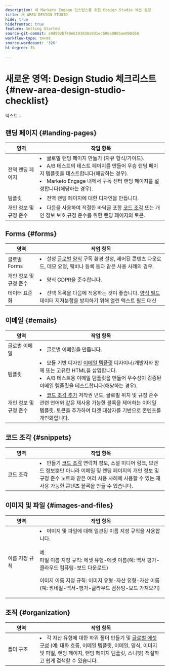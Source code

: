 ```yaml
---
description: 새 Marketo Engage 인스턴스를 위한 Design Studio 섹션 설정
title: 새 AREA DESIGN STUDIO
hide: true
hidefromtoc: true
feature: Getting Started
source-git-commit: a9d902bf40e6193838a931ecb96a080bae098d68
workflow-type: tm+mt
source-wordcount: '326'
ht-degree: 3%

---
```


# 새로운 영역: Design Studio 체크리스트 {#new-area-design-studio-checklist}

텍스트...

## 랜딩 페이지 {#landing-pages}

<table>
<thead>
  <tr>
    <th style="width:20%">영역</th>
    <th style="width:80%">작업 항목</th>
  </tr>
</thead>
<tbody>
  <tr>
    <td>전역 랜딩 페이지</td>
    <td><li>글로벌 랜딩 페이지 만들기 (자유 형식/가이드).</li>
    <li>A/B 테스트의 테스트 페이지를 만들어 우승 랜딩 페이지 템플릿을 테스트합니다(해당하는 경우).</li>
    <li>Marketo Engage 내에서 구독 센터 랜딩 페이지를 설정합니다(해당하는 경우).</li></td>
  </tr>
  <tr>
    <td>템플릿</td>
    <td><li>전역 랜딩 페이지에 대한 디자인을 만듭니다.</li></td>
  </tr>
  <tr>
    <td>개인 정보 및 규정 준수</td>
    <td><li>다음을 사용하여 적절한 바닥글 포함 <a href="https://experienceleague.adobe.com/en/docs/marketo/using/product-docs/demand-generation/landing-pages/personalizing-landing-pages/add-a-snippet-to-a-landing-page">코드 조각</a> 또는 개인 정보 보호 규정 준수를 위한 랜딩 페이지의 토큰.</li></td>
  </tr>
</tbody>
</table>

## Forms {#forms}

<table>
<thead>
  <tr>
    <th style="width:20%">영역</th>
    <th style="width:80%">작업 항목</th>
  </tr>
</thead>
<tbody>
  <tr>
    <td>글로벌 Forms</td>
    <td><li>설정 <a href="https://experienceleague.adobe.com/en/docs/marketo/using/product-docs/demand-generation/forms/creating-a-form/create-a-form#product-docs" target="_blank" rel="noopener noreferrer">글로벌 양식</a> 구독 환경 설정, 제어된 콘텐츠 다운로드, 데모 요청, 웨비나 등록 등과 같은 사용 사례의 경우.</li></td>
  </tr>
  <tr>
    <td>개인 정보 및 규정 준수</td>
    <td><li>양식 GDPR을 준수합니다.</li></td>
  </tr>
  <tr>
    <td>데이터 표준화</td>
    <td><li>선택 목록을 다음에 적용하는 것이 좋습니다. <a href="https://experienceleague.adobe.com/en/docs/marketo/using/product-docs/demand-generation/forms/creating-a-form/add-a-field-to-a-form#product-docs" target="_blank" rel="noopener noreferrer">양식 필드</a> 데이터 지저분함을 방지하기 위해 열린 텍스트 필드 대신</li></td>
  </tr>
</tbody>
</table>

## 이메일 {#emails}

<table>
<thead>
  <tr>
    <th style="width:20%">영역</th>
    <th style="width:80%">작업 항목</th>
  </tr>
</thead>
<tbody>
  <tr>
    <td>글로벌 이메일</td>
    <td><li>글로벌 이메일을 만듭니다.</li></td>
  </tr>
  <tr>
    <td>템플릿</td>
    <td><li>모듈 기반 디자인 <a href="https://experienceleague.adobe.com/en/docs/marketo/using/product-docs/email-marketing/general/email-editor-2/create-an-email-template" target="_blank" rel="noopener noreferrer">이메일 템플릿</a> 디자이너/개발자와 함께 또는 고유한 HTML을 삽입합니다.</li>
    <li>A/B 테스트용 이메일 템플릿을 만들어 우수성이 검증된 이메일 템플릿을 테스트합니다(해당하는 경우).</li></td>
  </tr>
  <tr>
    <td>개인 정보 및 규정 준수</td>
    <td><li><a href="https://experienceleague.adobe.com/en/docs/marketo/using/product-docs/email-marketing/general/functions-in-the-editor/add-a-snippet-to-an-email" target="_blank" rel="noopener noreferrer">코드 조각 추가</a> 저작권 년도, 글로벌 위치 및 규정 준수 관련 언어와 같은 재사용 가능한 블록을 제어하는 이메일 템플릿. 토큰을 추가하여 타겟 대상자를 기반으로 콘텐츠를 개인화합니다.</li></td>
  </tr>
</tbody>
</table>

## 코드 조각 {#snippets}

<table>
<thead>
  <tr>
    <th style="width:20%">영역</th>
    <th style="width:80%">작업 항목</th>
  </tr>
</thead>
<tbody>
  <tr>
    <td>코드 조각</td>
    <td><li>만들기 <a href="https://experienceleague.adobe.com/en/docs/marketo/using/product-docs/personalization/segmentation-and-snippets/snippets/create-a-snippet#product-docs" target="_blank" rel="noopener noreferrer">코드 조각</a> 연락처 정보, 소셜 미디어 링크, 브랜드 정보뿐만 아니라 이메일 및 랜딩 페이지의 개인 정보 및 규정 준수 노트와 같은 여러 사용 사례에 사용할 수 있는 재사용 가능한 콘텐츠 블록을 만들 수 있습니다.</li></td>
  </tr>
</tbody>
</table>

## 이미지 및 파일 {#images-and-files}

<table>
<thead>
  <tr>
    <th style="width:20%">영역</th>
    <th style="width:80%">작업 항목</th>
  </tr>
</thead>
<tbody>
  <tr>
    <td>이름 지정 규칙</td>
    <td><li>이미지 및 파일에 대해 일관된 이름 지정 규칙을 사용합니다.</li>  
    <br>예:  
    <br>파일 이름 지정 규칙: 에셋 유형-에셋 이름(예: 백서 평가-클라우드 컴퓨팅-보드 다운로드) 
    <p>이미지 이름 지정 규칙: 이미지 유형-자산 유형-자산 이름(예: 썸네일-백서-평가-클라우드 컴퓨팅-보드 가져오기)</td>
  </tr>
</tbody>
</table>

## 조직 {#organization}

<table>
<thead>
  <tr>
    <th style="width:20%">영역</th>
    <th style="width:80%">작업 항목</th>
  </tr>
</thead>
<tbody>
  <tr>
    <td>폴더 구조 </td>
    <td><li>각 자산 유형에 대한 하위 폴더 만들기 및 <a href="https://experienceleague.adobe.com/en/docs/marketo/using/product-docs/demand-generation/images-and-files/organize-your-images-and-files-using-folders">글로벌 에셋 구성</a> (예: 대화 흐름, 이메일 템플릿, 이메일, 양식, 이미지 및 파일, 랜딩 페이지, 랜딩 페이지 템플릿, 스니펫) 적절하고 쉽게 검색할 수 있습니다.</li></td>
  </tr>
</tbody>
</table>
